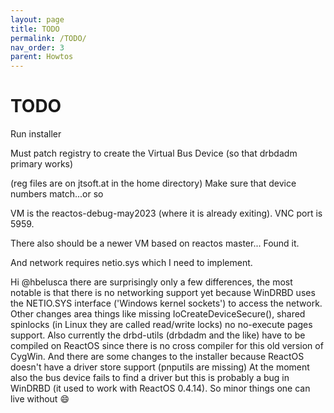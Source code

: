 ```yaml
---
layout: page
title: TODO
permalink: /TODO/
nav_order: 3
parent: Howtos
---
```


# [](#header-1)TODO

Run installer

Must patch registry to create the Virtual Bus Device
	(so that drbdadm primary works)

(reg files are on jtsoft.at in the home directory)
	Make sure that device numbers match...or so

VM is the reactos-debug-may2023 (where it is already
exiting). VNC port is 5959.

There also should be a newer VM based on reactos master...
	Found it.

And network requires netio.sys which I need to implement.

Hi @hbelusca there are surprisingly only a few differences, the 
most notable is that there is no networking support yet
because WinDRBD uses the NETIO.SYS interface ('Windows
kernel sockets') to access the network. Other changes
area things like missing IoCreateDeviceSecure(),
shared spinlocks (in Linux they are called read/write locks)
no no-execute pages support. Also currently the drbd-utils
(drbdadm and the like) have to be compiled on ReactOS since
there is no cross compiler for this old version of CygWin.
And there are some changes to the installer because ReactOS
doesn't have a driver store support (pnputils are missing)
At the moment also the bus device fails to find a driver
but this is probably a bug in WinDRBD (it used to work
with ReactOS 0.4.14). So minor things one can live without :smile:


